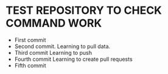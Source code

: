 # TEST REPOSITORY TO CHECK COMMAND WORK

* First commit
* Second commit. Learning to pull data.
* Third commit Learning to push
* Fourth commit Learning to create pull requests
* Fifth commit